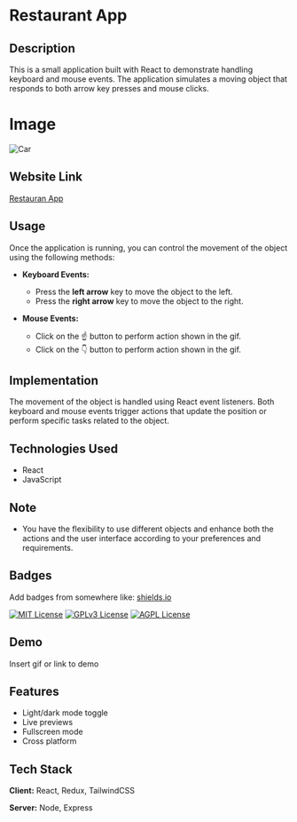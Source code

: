 # Restaurant App

## Description
This is a small application built with React to demonstrate handling keyboard and mouse events. The application simulates a moving object that responds to both arrow key presses and mouse clicks.

# Image
![Car](src/asset/car.gif)

## Website Link
[Restauran App](https://hellenkuttery.github.io/restaturantJsApp/)

## Usage
Once the application is running, you can control the movement of the object using the following methods:

- **Keyboard Events:**
  - Press the **left arrow** key to move the object to the left.
  - Press the **right arrow** key to move the object to the right.


- **Mouse Events:**
  - Click on the ☝ button to perform action shown in the gif.
  - Click on the 👇 button to perform action shown in the gif.

## Implementation
The movement of the object is handled using React event listeners. Both keyboard and mouse events trigger actions that update the position or perform specific tasks related to the object.

## Technologies Used
- React
- JavaScript

## Note
- You have the flexibility to use different objects and enhance both the actions and the user interface according to your preferences and requirements.

## Badges

Add badges from somewhere like: [shields.io](https://shields.io/)

[![MIT License](https://img.shields.io/badge/License-MIT-green.svg)](https://choosealicense.com/licenses/mit/)
[![GPLv3 License](https://img.shields.io/badge/License-GPL%20v3-yellow.svg)](https://opensource.org/licenses/)
[![AGPL License](https://img.shields.io/badge/license-AGPL-blue.svg)](http://www.gnu.org/licenses/agpl-3.0)


## Demo

Insert gif or link to demo


## Features

- Light/dark mode toggle
- Live previews
- Fullscreen mode
- Cross platform


## Tech Stack

**Client:** React, Redux, TailwindCSS

**Server:** Node, Express

